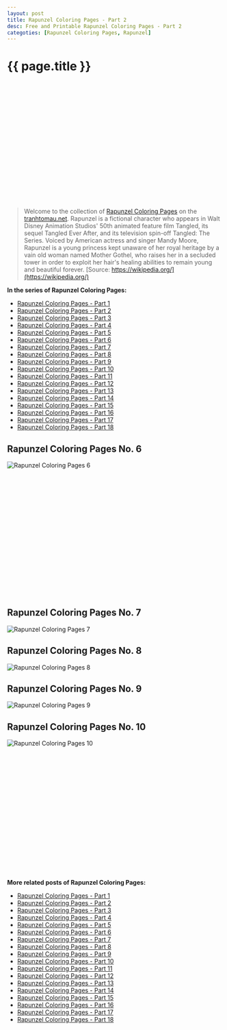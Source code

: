 ```yaml
---
layout: post
title: Rapunzel Coloring Pages - Part 2
desc: Free and Printable Rapunzel Coloring Pages - Part 2
categoties: [Rapunzel Coloring Pages, Rapunzel]
---
```

{{ page.title }}
================
<script async src="//pagead2.googlesyndication.com/pagead/js/adsbygoogle.js"></script><!-- Texxtonly --><ins class="adsbygoogle" style="display:inline-block;width:336px;height:280px" data-ad-client="ca-pub-6753140515841889" data-ad-slot="3207852233"></ins><script>(adsbygoogle = window.adsbygoogle || []).push({}); </script>

> Welcome to the collection of [Rapunzel Coloring Pages](http://tranhtomau.net/) on the [tranhtomau.net](http://tranhtomau.net/). Rapunzel is a fictional character who appears in Walt Disney Animation Studios' 50th animated feature film Tangled, its sequel Tangled Ever After, and its television spin-off Tangled: The Series. Voiced by American actress and singer Mandy Moore, Rapunzel is a young princess kept unaware of her royal heritage by a vain old woman named Mother Gothel, who raises her in a secluded tower in order to exploit her hair's healing abilities to remain young and beautiful forever. [Source: https://wikipedia.org/](https://wikipedia.org/)

**In the series of Rapunzel Coloring Pages:**

* [Rapunzel Coloring Pages - Part 1](http://tranhtomau.net/2018/06/04/Rapunzel-Coloring-Pages-part-1.html)
* [Rapunzel Coloring Pages - Part 2](http://tranhtomau.net/2018/06/04/Rapunzel-Coloring-Pages-part-2.html)
* [Rapunzel Coloring Pages - Part 3](http://tranhtomau.net/2018/06/04/Rapunzel-Coloring-Pages-part-3.html)
* [Rapunzel Coloring Pages - Part 4](http://tranhtomau.net/2018/06/04/Rapunzel-Coloring-Pages-part-4.html)
* [Rapunzel Coloring Pages - Part 5](http://tranhtomau.net/2018/06/04/Rapunzel-Coloring-Pages-part-5.html)
* [Rapunzel Coloring Pages - Part 6](http://tranhtomau.net/2018/06/04/Rapunzel-Coloring-Pages-part-6.html)
* [Rapunzel Coloring Pages - Part 7](http://tranhtomau.net/2018/06/04/Rapunzel-Coloring-Pages-part-7.html)
* [Rapunzel Coloring Pages - Part 8](http://tranhtomau.net/2018/06/04/Rapunzel-Coloring-Pages-part-8.html)
* [Rapunzel Coloring Pages - Part 9](http://tranhtomau.net/2018/06/04/Rapunzel-Coloring-Pages-part-9.html)
* [Rapunzel Coloring Pages - Part 10](http://tranhtomau.net/2018/06/04/Rapunzel-Coloring-Pages-part-10.html)
* [Rapunzel Coloring Pages - Part 11](http://tranhtomau.net/2018/06/04/Rapunzel-Coloring-Pages-part-11.html)
* [Rapunzel Coloring Pages - Part 12](http://tranhtomau.net/2018/06/04/Rapunzel-Coloring-Pages-part-12.html)
* [Rapunzel Coloring Pages - Part 13](http://tranhtomau.net/2018/06/04/Rapunzel-Coloring-Pages-part-13.html)
* [Rapunzel Coloring Pages - Part 14](http://tranhtomau.net/2018/06/04/Rapunzel-Coloring-Pages-part-14.html)
* [Rapunzel Coloring Pages - Part 15](http://tranhtomau.net/2018/06/04/Rapunzel-Coloring-Pages-part-15.html)
* [Rapunzel Coloring Pages - Part 16](http://tranhtomau.net/2018/06/04/Rapunzel-Coloring-Pages-part-16.html)
* [Rapunzel Coloring Pages - Part 17](http://tranhtomau.net/2018/06/04/Rapunzel-Coloring-Pages-part-17.html)
* [Rapunzel Coloring Pages - Part 18](http://tranhtomau.net/2018/06/04/Rapunzel-Coloring-Pages-part-18.html)

## Rapunzel Coloring Pages No. 6
![Rapunzel Coloring Pages 6](http://tranhtomau.net/img1/Rapunzel-Coloring-Pages%20(6).jpg "Rapunzel Coloring Pages 6")

<script async src="//pagead2.googlesyndication.com/pagead/js/adsbygoogle.js"></script><!-- Texxtonly --><ins class="adsbygoogle" style="display:inline-block;width:336px;height:280px" data-ad-client="ca-pub-6753140515841889" data-ad-slot="3207852233"></ins><script>(adsbygoogle = window.adsbygoogle || []).push({}); </script>

## Rapunzel Coloring Pages No. 7
![Rapunzel Coloring Pages 7](http://tranhtomau.net/img1/Rapunzel-Coloring-Pages%20(7).jpg "Rapunzel Coloring Pages 7")

## Rapunzel Coloring Pages No. 8
![Rapunzel Coloring Pages 8](http://tranhtomau.net/img1/Rapunzel-Coloring-Pages%20(8).jpg "Rapunzel Coloring Pages 8")

## Rapunzel Coloring Pages No. 9
![Rapunzel Coloring Pages 9](http://tranhtomau.net/img1/Rapunzel-Coloring-Pages%20(9).jpg "Rapunzel Coloring Pages 9")

## Rapunzel Coloring Pages No. 10
![Rapunzel Coloring Pages 10](http://tranhtomau.net/img1/Rapunzel-Coloring-Pages%20(10).jpg "Rapunzel Coloring Pages 10")

<script async src="//pagead2.googlesyndication.com/pagead/js/adsbygoogle.js"></script><!-- Texxtonly --><ins class="adsbygoogle" style="display:inline-block;width:336px;height:280px" data-ad-client="ca-pub-6753140515841889" data-ad-slot="3207852233"></ins><script>(adsbygoogle = window.adsbygoogle || []).push({}); </script>

**More related posts of Rapunzel Coloring Pages:**

* [Rapunzel Coloring Pages - Part 1](http://tranhtomau.net/2018/06/04/Rapunzel-Coloring-Pages-part-1.html)
* [Rapunzel Coloring Pages - Part 2](http://tranhtomau.net/2018/06/04/Rapunzel-Coloring-Pages-part-2.html)
* [Rapunzel Coloring Pages - Part 3](http://tranhtomau.net/2018/06/04/Rapunzel-Coloring-Pages-part-3.html)
* [Rapunzel Coloring Pages - Part 4](http://tranhtomau.net/2018/06/04/Rapunzel-Coloring-Pages-part-4.html)
* [Rapunzel Coloring Pages - Part 5](http://tranhtomau.net/2018/06/04/Rapunzel-Coloring-Pages-part-5.html)
* [Rapunzel Coloring Pages - Part 6](http://tranhtomau.net/2018/06/04/Rapunzel-Coloring-Pages-part-6.html)
* [Rapunzel Coloring Pages - Part 7](http://tranhtomau.net/2018/06/04/Rapunzel-Coloring-Pages-part-7.html)
* [Rapunzel Coloring Pages - Part 8](http://tranhtomau.net/2018/06/04/Rapunzel-Coloring-Pages-part-8.html)
* [Rapunzel Coloring Pages - Part 9](http://tranhtomau.net/2018/06/04/Rapunzel-Coloring-Pages-part-9.html)
* [Rapunzel Coloring Pages - Part 10](http://tranhtomau.net/2018/06/04/Rapunzel-Coloring-Pages-part-10.html)
* [Rapunzel Coloring Pages - Part 11](http://tranhtomau.net/2018/06/04/Rapunzel-Coloring-Pages-part-11.html)
* [Rapunzel Coloring Pages - Part 12](http://tranhtomau.net/2018/06/04/Rapunzel-Coloring-Pages-part-12.html)
* [Rapunzel Coloring Pages - Part 13](http://tranhtomau.net/2018/06/04/Rapunzel-Coloring-Pages-part-13.html)
* [Rapunzel Coloring Pages - Part 14](http://tranhtomau.net/2018/06/04/Rapunzel-Coloring-Pages-part-14.html)
* [Rapunzel Coloring Pages - Part 15](http://tranhtomau.net/2018/06/04/Rapunzel-Coloring-Pages-part-15.html)
* [Rapunzel Coloring Pages - Part 16](http://tranhtomau.net/2018/06/04/Rapunzel-Coloring-Pages-part-16.html)
* [Rapunzel Coloring Pages - Part 17](http://tranhtomau.net/2018/06/04/Rapunzel-Coloring-Pages-part-17.html)
* [Rapunzel Coloring Pages - Part 18](http://tranhtomau.net/2018/06/04/Rapunzel-Coloring-Pages-part-18.html)

